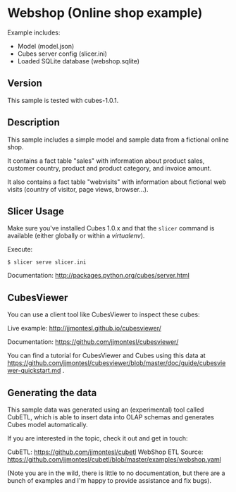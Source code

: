 Webshop (Online shop example)
=============================

Example includes:

* Model (model.json)
* Cubes server config (slicer.ini)
* Loaded SQLite database (webshop.sqlite)


Version
-------

This sample is tested with cubes-1.0.1.


Description
-----------

This sample includes a simple model and sample data from a fictional
online shop.

It contains a fact table "sales" with information about product sales,
customer country, product and product category, and invoice amount.

It also contains a fact table "webvisits" with information about
fictional web visits (country of visitor, page views, browser...).


Slicer Usage
------------

Make sure you've installed Cubes 1.0.x and that the `slicer` command
is available (either globally or within a *virtualenv*).

Execute:

    $ slicer serve slicer.ini

Documentation: http://packages.python.org/cubes/server.html


CubesViewer
-----------

You can use a client tool like CubesViewer to inspect these cubes:

Live example: http://jjmontesl.github.io/cubesviewer/

Documentation: https://github.com/jjmontesl/cubesviewer/


You can find a tutorial for CubesViewer and Cubes using this
data at https://github.com/jjmontesl/cubesviewer/blob/master/doc/guide/cubesviewer-quickstart.md .


Generating the data
-------------------

This sample data was generated using an (experimental) tool called
CubETL, which is able to insert data into OLAP schemas and
generates Cubes model automatically.

If you are interested in the topic, check it out and get in touch:

CubETL: https://github.com/jjmontesl/cubetl
WebShop ETL Source: https://github.com/jjmontesl/cubetl/blob/master/examples/webshop.yaml

(Note you are in the wild, there is little to no documentation, but there are
a bunch of examples and I'm happy to provide assistance and fix bugs).

